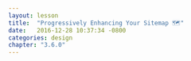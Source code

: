 ```yaml
---
layout: lesson
title:  "Progressively Enhancing Your Sitemap 🗺"
date:   2016-12-28 10:37:34 -0800
categories: design
chapter: "3.6.0"
---
```


